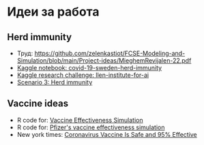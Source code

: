 # Идеи за работа 
## Herd immunity 
- Труд: https://github.com/zelenkastiot/FCSE-Modeling-and-Simulation/blob/main/Project-ideas/MieghemRevijalen-22.pdf
- [Kaggle notebook: covid-19-sweden-herd-immunity](https://www.kaggle.com/mpwolke/covid-19-sweden-herd-immunity#The-U.K.-backed-off-on-herd-immunity.-To-beat-COVID-19,-we%E2%80%99ll-ultimately-need-it.)
- [Kaggle research challenge: llen-institute-for-ai](https://www.kaggle.com/allen-institute-for-ai/CORD-19-research-challenge/tasks?taskId=561)
- [Scenario 3: Herd immunity](https://github.com/AshtonIzmev/covid-19-pandemic-simulation)
## Vaccine ideas 
- R code for: [Vaccine Effectiveness Simulation](https://rpubs.com/ericnovik/692460)
- R code for: [Pfizer's vaccine effectiveness simulation](https://gist.github.com/kar9222/35bb254d1965dd92b87de64a15fc2734) 
- New york times: [Coronavirus Vaccine Is Safe and 95% Effective](https://www.nytimes.com/2020/11/18/health/pfizer-covid-vaccine.html)
